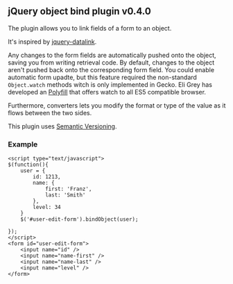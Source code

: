 ## jQuery object bind plugin v0.4.0

The plugin allows you to link fields of a form to an object.

It's inspired by [jquery-datalink](https://github.com/jquery/jquery-datalink).

Any changes to the form fields are automatically pushed onto the object, saving you from writing retrieval code. 
By default, changes to the object aren't pushed back onto the corresponding form field.
You could enable automatic form upadte, but this feature required the non-standard `Object.watch` methods witch is only implemented in Gecko.
Eli Grey has developed an [Polyfill](https://gist.github.com/384583) that offers watch to all ES5 compatible browser.

Furthermore, converters lets you modify the format or type of the value as it flows between the two sides.

This plugin uses [Semantic Versioning](http://semver.org/).

### Example

	<script type="text/javascript">
	$(function(){
		user = {
			id: 1213,
			name: {
				first: 'Franz',
				last: 'Smith'
			},
			level: 34
		}
		$('#user-edit-form').bindObject(user);
		
	});
	</script>
	<form id="user-edit-form">
		<input name="id" />
		<input name="name-first" />
		<input name="name-last" />
		<input name="level" />
	</form>